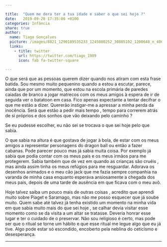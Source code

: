 ```yaml
---

title:  "Quem me dera ter a tua idade e saber o que sei hoje ?"
date:   2019-09-28 17:35:00 +0100
categories: Infância
share: true
author:
  name: Tiago Gonçalves
  picture: /images/8821_1290189535233_1245080252_30885102_1208648_n_400x400.jpg
  links:
    - title: twitter
      url: https://twitter.com/tiago_1989
      icon: fab fa-twitter-square

---
```

O que será que as pessoas querem dizer quando nos atiram com esta frase batida. Sou mesmo muito pequenino quando a estou a escutar, parece, ainda que por um momento, que estou na escola primária de paredes caiadas de branco a jogar matrecos com os meus amigos à espera de ir de seguida ver o batatoon em casa. Fico apenas expectante a tentar decifrar o que me estão a dizer.
Quererão instigar-me a apressar a minha perda da inocência. Será que estão a pedir mais tempo , tempo para correrem atrás de si próprios e dos sonhos que vão deixando pelo caminho ?

 Se eu pudesse escolher, eu não sei se trocava o que sei hoje pelo que sabia.

O que sabia na altura é que gostava de jogar à bola,  de estar com os meus amigos a representar personagens do dragon ball ou então a fazer cabanas. Pode parecer pouco mas já sabia muita coisa. Por exemplo já sabia que podia contar com os meus pais e os meus irmãos para me protegerem. Sabia também que de vez em quando as crianças são cruéis , mas ainda assim tinha os meus refúgios para me resguardar. Adorava os desenhos animados e o meu cão jack que me fazia sempre companhia na varanda de minha casa enquanto esperava ansiosamente a chegada dos meus pais, depois de uma tarde de ausência em que ficava com o meu avô.


Hoje talvez saiba um pouco mais de outras coisas , acredito que aprendi muito sobre Piaget e Saramago, mas não me posso esquecer que já soube muito. Quem sabe até talvez já tenha existido um momento na minha vida em que sabia muito mais do que sei hoje , se calhar devia visitar esse momento como se da visita a um altar se tratasse. Deveria honrar esse lugar e ter o cuidado de o preservar.  Não sou religioso é certo, mas pode ser que o ritual se torne um hábito e que esse ritual me legue algo que eu já tive. Algo pode estar só escondido, encoberto pela neblina do ceticismo e desesperança.







---
